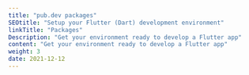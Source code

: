 ```yaml
---
title: "pub.dev packages"
SEOtitle: "Setup your Flutter (Dart) development environment"
linkTitle: "Packages"
Description: "Get your environment ready to develop a Flutter app"
content: "Get your environment ready to develop a Flutter app"
weight: 3
date: 2021-12-12
---
```

